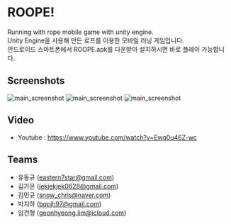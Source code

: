 # ROOPE!
Running with rope mobile game with unity engine.\
Unity Engine을 사용해 만든 로프를 이용한 모바일 러닝 게임입니다.\
안드로이드 스마트폰에서 ROOPE.apk를 다운받아 설치하시면 바로 플레이 가능합니다.

## Screenshots
![main_screenshot](https://github.com/Tamuel/SHIFT_Roope/blob/master/Screenshot/ROOPE.gif)
![main_screenshot](https://github.com/Tamuel/SHIFT_Roope/blob/master/Screenshot/02_Screenshot.png)
![main_screenshot](https://github.com/Tamuel/SHIFT_Roope/blob/master/Screenshot/03_Screenshot.png)

## Video
* Youtube : https://www.youtube.com/watch?v=Ewq0u46Z-wc

## Teams
* 유동규 (eastern7star@gmail.com)
* 김가온 (jekjekjek0628@gmail.com)
* 김민규 (snow_chris@naver.com)
* 박지하 (bqpjh97@gmail.com)
* 임건형 (geonhyeong.lim@icloud.com)
